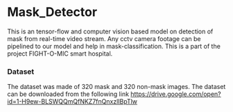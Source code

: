 # Mask_Detector

This is an tensor-flow and computer vision based model on detection of mask from real-time video stream. Any cctv camera footage can be pipelined to our model and help in mask-classification. This is a part of the project FIGHT-O-MIC smart hospital.



### Dataset
The dataset was made of 320 mask and 320 non-mask images. The dataset can be downloaded from the following link 
https://drive.google.com/open?id=1-H9ew-BLSWQQmQfNKZ7fnQnxzlIBpTlw
